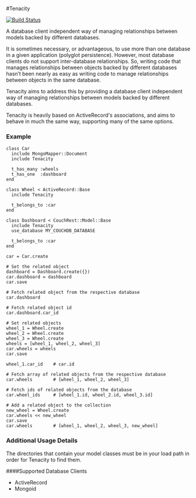 #Tenacity

[![Build Status](https://travis-ci.org/market76/tenacity.png?branch=develop)](https://travis-ci.org/market76/tenacity)

A database client independent way of managing relationships between models
backed by different databases.

It is sometimes necessary, or advantageous, to use more than one database in a
given application (polyglot persistence).  However, most database clients do not
support inter-database relationships.  So, writing code that manages relationships
between objects backed by different databases hasn’t been nearly as easy as
writing code to manage relationships between objects in the same database.

Tenacity aims to address this by providing a database client independent way
of managing relationships between models backed by different databases.

Tenacity is heavily based on ActiveRecord's associations, and aims to behave in
much the same way, supporting many of the same options.


### Example
```
class Car
  include MongoMapper::Document
  include Tenacity

  t_has_many :wheels
  t_has_one  :dashboard
end

class Wheel < ActiveRecord::Base
  include Tenacity

  t_belongs_to :car
end

class Dashboard < CouchRest::Model::Base
  include Tenacity
  use_database MY_COUCHDB_DATABASE

  t_belongs_to :car
end

car = Car.create

# Set the related object
dashboard = Dashboard.create({})
car.dashboard = dashboard
car.save

# Fetch related object from the respective database
car.dashboard

# Fetch related object id
car.dashboard.car_id

# Set related objects
wheel_1 = Wheel.create
wheel_2 = Wheel.create
wheel_3 = Wheel.create
wheels = [wheel_1, wheel_2, wheel_3]
car.wheels = wheels
car.save

wheel_1.car_id    # car.id

# Fetch array of related objects from the respective database
car.wheels        # [wheel_1, wheel_2, wheel_3]

# Fetch ids of related objects from the database
car.wheel_ids     # [wheel_1.id, wheel_2.id, wheel_3.id]

# Add a related object to the collection
new_wheel = Wheel.create
car.wheels << new_wheel
car.save
car.wheels        # [wheel_1, wheel_2, wheel_3, new_wheel]

```

### Additional Usage Details

The directories that contain your model classes must be in your load path in order for Tenacity to find them.

####Supported Database Clients

* ActiveRecord
* Mongoid